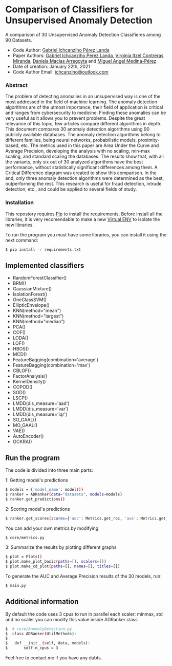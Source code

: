 # Comparison of Classifiers for Unsupervised Anomaly Detection

A comparison of 30 Unsupervised Anomaly Detection Classifieres among 90 Datasets.
- Code Author: [Gabriel Ichcanziho Pérez Landa](https://github.com/ichcanziho)
- Paper Authors: [Gabriel Ichcanziho Pérez Landa](https://www.linkedin.com/in/ichcanziho/), [Virginia Itzel Contreras Miranda](https://www.linkedin.com/in/itzel-contreras-5323abba/), [Daniela Macias Arregoyta](https://www.linkedin.com/in/daniela-macias-arregoyta/) and [Miguel Angel Medina-Pérez](https://sites.google.com/site/miguelmedinaperez/) 
- Date of creation: January 22th, 2021
- Code Author Email: ichcanziho@outlook.com

### Abstract

The problem of detecting anomalies in an unsupervised way is one of the most addressed in the field of machine learning. The anomaly detection algorithms are of the utmost importance, their field of application is critical and ranges from cybersecurity to medicine. Finding these anomalies can be very useful as it allows you to prevent problems. Despite the great relevance of this topic, few articles compare different algorithms in depth. This document compares 30 anomaly detection algorithms using 90 publicly available databases. The anomaly detection algorithms  belong to different families, being neural networks, probabilistic models, proximity-based, etc. The metrics used in this paper are Area Under the Curve and Average Precision, developing the analysis with no scaling, min-max scaling, and standard scaling the databases. The results show that, with all the variants, only six out of 30 analyzed algorithms have the best performance, without statistically significant differences among them.  A Critical Difference diagram was created to show this comparison. In the end, only three anomaly detection algorithms were determined as the best, outperforming the rest. This research is useful for fraud detection, intrude detection, etc., and could be applied to several fields of study.

### Installation

This repostory requires [Pip](https://docs.python.org/3/installing/index.html) to install the requirements.
Before install all the libraries, it is very recomendable to make a new [Virtual ENV](https://docs.python.org/3/library/venv.html) to isolate the new libraries.


To run the program you must have some libraries, you can install it using the next command:

```sh
$ pip install -r requirements.txt
```

## Implemented classifiers

- RandomForestClassifier()
- BRM()
- GaussianMixture()
- IsolationForest()
- OneClassSVM()
- EllipticEnvelope()
- KNN(method="mean")
- KNN(method="largest")
- KNN(method="median")
- PCA()
- COF()
- LODA()
- LOF()
- HBOS()
- MCD()
- FeatureBagging(combination='average')
- FeatureBagging(combination='max')
- CBLOF()
- FactorAnalysis()
- KernelDensity()
- COPOD()
- SOD()
- LSCP()
- LMDD(dis_measure='aad')
- LMDD(dis_measure='var')
- LMDD(dis_measure='iqr')
- SO_GAAL()
- MO_GAAL()
- VAE()
- AutoEncoder()
- OCKRA()

## Run the program

The code is divided into three main parts:

1: Getting model's predictions
```sh
$ models = {'model_name': model()}
$ ranker = ADRanker(data="datasets", models=models)
$ ranker.get_predictions()
```
2: Scoring model's predictions
```sh
$ ranker.get_scores(scores={'auc': Metrics.get_roc, 'ave': Metrics.get_ave})
```
You can add your own metrics by modifying 
```sh
$ core/metrics.py
```
3: Summarize the results by plotting different graphs
```sh
$ plot = Plots()
$ plot.make_plot_basic(paths=[], scalers=[])
$ plot.make_cd_plot(paths=[], names=[], titles=[])
```

To generate the AUC and Average Precision results of the 30 models, run:
```sh
$ main.py
```

## Additional information

By default the code uses 3 cpus to run in parallel each scaler: minmax, std and no scaler
you can modify this value inside ADRanker class
```sh
$  # core/AnomalyDetection.py
$  class ADRanker(UtilMethods):
$
$   def __init__(self, data, models):
$       self.n_cpus = 3
```


Feel free to contact me if you have any dubts.
